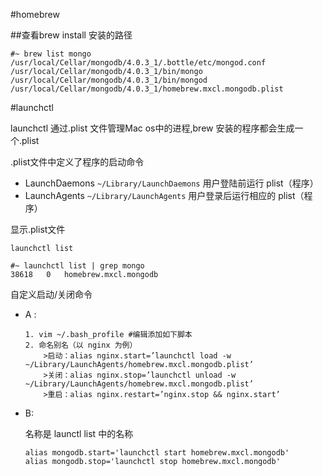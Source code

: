 #homebrew

##查看brew install 安装的路径

```
#~ brew list mongo
/usr/local/Cellar/mongodb/4.0.3_1/.bottle/etc/mongod.conf
/usr/local/Cellar/mongodb/4.0.3_1/bin/mongo
/usr/local/Cellar/mongodb/4.0.3_1/bin/mongod
/usr/local/Cellar/mongodb/4.0.3_1/homebrew.mxcl.mongodb.plist
```

#launchctl

launchctl 通过.plist 文件管理Mac os中的进程,brew 安装的程序都会生成一个.plist

 .plist文件中定义了程序的启动命令



- LaunchDaemons `~/Library/LaunchDaemons`
  用户登陆前运行 plist（程序）
- LaunchAgents `~/Library/LaunchAgents`
  用户登录后运行相应的 plist（程序）



显示.plist文件

```
launchctl list
```

```
#~ launchctl list | grep mongo 
38618	0	homebrew.mxcl.mongodb
```



自定义启动/关闭命令

* A :

  ```
  1. vim ~/.bash_profile #编辑添加如下脚本 
  2. 命名别名（以 nginx 为例）
      >启动：alias nginx.start=’launchctl load -w ~/Library/LaunchAgents/homebrew.mxcl.mongodb.plist’ 
      >关闭：alias nginx.stop=’launchctl unload -w ~/Library/LaunchAgents/homebrew.mxcl.mongodb.plist’ 
      >重启：alias nginx.restart=’nginx.stop && nginx.start’ 
  ```

  

* B:

  名称是 launctl list 中的名称

  ```
  alias mongodb.start='launchctl start homebrew.mxcl.mongodb' 
  alias mongodb.stop='launchctl stop homebrew.mxcl.mongodb'
  ```

  



